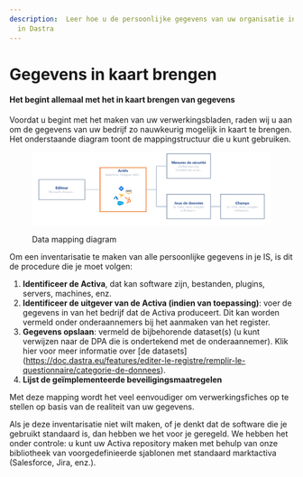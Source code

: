 ```yaml
---
description:  Leer hoe u de persoonlijke gegevens van uw organisatie in kaart brengt
  in Dastra
---
```


# Gegevens in kaart brengen

#### Het begint allemaal met het in kaart brengen van gegevens <a href="#0-label" id="0-label"></a>

Voordat u begint met het maken van uw verwerkingsbladen, raden wij u aan om de gegevens van uw bedrijf zo nauwkeurig mogelijk in kaart te brengen. Het onderstaande diagram toont de mappingstructuur die u kunt gebruiken.

<figure><img src="../../.gitbook/assets/assets-schema.png" alt=""><figcaption><p>Data mapping diagram </p></figcaption></figure>

Om een inventarisatie te maken van alle persoonlijke gegevens in je IS, is dit de procedure die je moet volgen:

1. **Identificeer de Activa**, dat kan software zijn, bestanden, plugins, servers, machines, enz.
2. **Identificeer de uitgever van de Activa (indien van toepassing)**: voer de gegevens in van het bedrijf dat de Activa produceert. Dit kan worden vermeld onder onderaannemers bij het aanmaken van het register.
3. **Gegevens opslaan**: vermeld de bijbehorende dataset(s) (u kunt verwijzen naar de DPA die is ondertekend met de onderaannemer). Klik hier voor meer informatie over [de datasets] (https://doc.dastra.eu/features/editer-le-registre/remplir-le-questionnaire/categorie-de-donnees).
4. **Lijst de geïmplementeerde beveiligingsmaatregelen**

Met deze mapping wordt het veel eenvoudiger om verwerkingsfiches op te stellen op basis van de realiteit van uw gegevens.

Als je deze inventarisatie niet wilt maken, of je denkt dat de software die je gebruikt standaard is, dan hebben we het voor je geregeld. We hebben het onder controle: u kunt uw Activa repository maken met behulp van onze bibliotheek van voorgedefinieerde sjablonen met standaard marktactiva (Salesforce, Jira, enz.).